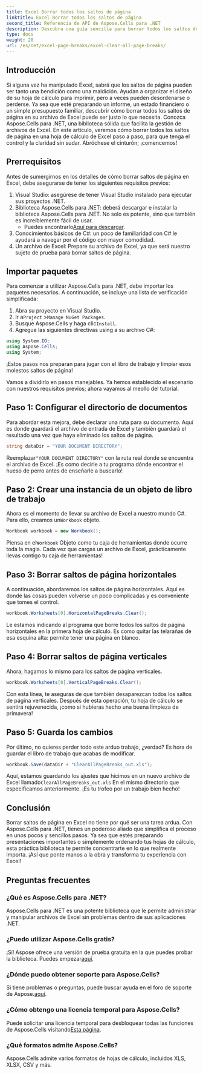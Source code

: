 ```yaml
---
title: Excel Borrar todos los saltos de página
linktitle: Excel Borrar todos los saltos de página
second_title: Referencia de API de Aspose.Cells para .NET
description: Descubra una guía sencilla para borrar todos los saltos de página en Excel con Aspose.Cells para .NET. Siga nuestro tutorial paso a paso para obtener resultados rápidos.
type: docs
weight: 20
url: /es/net/excel-page-breaks/excel-clear-all-page-breaks/
---
```

## Introducción

Si alguna vez ha manipulado Excel, sabrá que los saltos de página pueden ser tanto una bendición como una maldición. Ayudan a organizar el diseño de su hoja de cálculo para imprimir, pero a veces pueden desordenarse o perderse. Ya sea que esté preparando un informe, un estado financiero o un simple presupuesto familiar, descubrir cómo borrar todos los saltos de página en su archivo de Excel puede ser justo lo que necesita. Conozca Aspose.Cells para .NET, una biblioteca sólida que facilita la gestión de archivos de Excel. En este artículo, veremos cómo borrar todos los saltos de página en una hoja de cálculo de Excel paso a paso, para que tenga el control y la claridad sin sudar. Abróchese el cinturón; ¡comencemos!

## Prerrequisitos

Antes de sumergirnos en los detalles de cómo borrar saltos de página en Excel, debe asegurarse de tener los siguientes requisitos previos:

1. Visual Studio: asegúrese de tener Visual Studio instalado para ejecutar sus proyectos .NET.
2. Biblioteca Aspose.Cells para .NET: deberá descargar e instalar la biblioteca Aspose.Cells para .NET. No solo es potente, sino que también es increíblemente fácil de usar.
   -  Puedes encontrarlo[Aquí para descargar](https://releases.aspose.com/cells/net/).
3. Conocimientos básicos de C#: un poco de familiaridad con C# le ayudará a navegar por el código con mayor comodidad.
4. Un archivo de Excel: Prepare su archivo de Excel, ya que será nuestro sujeto de prueba para borrar saltos de página.

## Importar paquetes

Para comenzar a utilizar Aspose.Cells para .NET, debe importar los paquetes necesarios. A continuación, se incluye una lista de verificación simplificada:

1. Abra su proyecto en Visual Studio.
2.  Ir a`Project` >`Manage NuGet Packages`.
3.  Busque Aspose.Cells y haga clic`Install`.
4. Agregue las siguientes directivas using a su archivo C#:

```csharp
using System.IO;
using Aspose.Cells;
using System;
```

¡Estos pasos nos preparan para jugar con el libro de trabajo y limpiar esos molestos saltos de página!

Vamos a dividirlo en pasos manejables. Ya hemos establecido el escenario con nuestros requisitos previos; ahora vayamos al meollo del tutorial.

## Paso 1: Configurar el directorio de documentos

Para abordar esta mejora, debe declarar una ruta para su documento. Aquí es donde guardará el archivo de entrada de Excel y también guardará el resultado una vez que haya eliminado los saltos de página.

```csharp
string dataDir = "YOUR DOCUMENT DIRECTORY";
```
 Reemplazar`"YOUR DOCUMENT DIRECTORY"` con la ruta real donde se encuentra el archivo de Excel. ¡Es como decirle a tu programa dónde encontrar el hueso de perro antes de enseñarle a buscarlo!

## Paso 2: Crear una instancia de un objeto de libro de trabajo

 Ahora es el momento de llevar su archivo de Excel a nuestro mundo C#. Para ello, creamos un`Workbook` objeto.

```csharp
Workbook workbook = new Workbook();
```
 Piensa en el`Workbook` Objeto como tu caja de herramientas donde ocurre toda la magia. Cada vez que cargas un archivo de Excel, ¡prácticamente llevas contigo tu caja de herramientas!

## Paso 3: Borrar saltos de página horizontales

A continuación, abordaremos los saltos de página horizontales. Aquí es donde las cosas pueden volverse un poco complicadas y es conveniente que tomes el control.

```csharp
workbook.Worksheets[0].HorizontalPageBreaks.Clear();
```
Le estamos indicando al programa que borre todos los saltos de página horizontales en la primera hoja de cálculo. Es como quitar las telarañas de esa esquina alta: permite tener una página en blanco.

## Paso 4: Borrar saltos de página verticales

Ahora, hagamos lo mismo para los saltos de página verticales.

```csharp
workbook.Worksheets[0].VerticalPageBreaks.Clear();
```
Con esta línea, te aseguras de que también desaparezcan todos los saltos de página verticales. Después de esta operación, tu hoja de cálculo se sentirá rejuvenecida, ¡como si hubieras hecho una buena limpieza de primavera!

## Paso 5: Guarda los cambios

Por último, no quieres perder todo este arduo trabajo, ¿verdad? Es hora de guardar el libro de trabajo que acabas de modificar.

```csharp
workbook.Save(dataDir + "ClearAllPageBreaks_out.xls");
```
 Aquí, estamos guardando los ajustes que hicimos en un nuevo archivo de Excel llamado`ClearAllPageBreaks_out.xls` En el mismo directorio que especificamos anteriormente. ¡Es tu trofeo por un trabajo bien hecho!

## Conclusión

Borrar saltos de página en Excel no tiene por qué ser una tarea ardua. Con Aspose.Cells para .NET, tienes un poderoso aliado que simplifica el proceso en unos pocos y sencillos pasos. Ya sea que estés preparando presentaciones importantes o simplemente ordenando tus hojas de cálculo, esta práctica biblioteca te permite concentrarte en lo que realmente importa. ¡Así que ponte manos a la obra y transforma tu experiencia con Excel!

## Preguntas frecuentes

### ¿Qué es Aspose.Cells para .NET?
Aspose.Cells para .NET es una potente biblioteca que le permite administrar y manipular archivos de Excel sin problemas dentro de sus aplicaciones .NET.

### ¿Puedo utilizar Aspose.Cells gratis?
 ¡Sí! Aspose ofrece una versión de prueba gratuita en la que puedes probar la biblioteca. Puedes empezar[aquí](https://releases.aspose.com/).

### ¿Dónde puedo obtener soporte para Aspose.Cells?
 Si tiene problemas o preguntas, puede buscar ayuda en el foro de soporte de Aspose.[aquí](https://forum.aspose.com/c/cells/9).

### ¿Cómo obtengo una licencia temporal para Aspose.Cells?
 Puede solicitar una licencia temporal para desbloquear todas las funciones de Aspose.Cells visitando[Esta página](https://purchase.aspose.com/temporary-license/).

### ¿Qué formatos admite Aspose.Cells?
Aspose.Cells admite varios formatos de hojas de cálculo, incluidos XLS, XLSX, CSV y más.